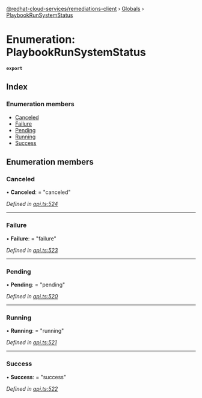 [@redhat-cloud-services/remediations-client](../README.md) › [Globals](../globals.md) › [PlaybookRunSystemStatus](playbookrunsystemstatus.md)

# Enumeration: PlaybookRunSystemStatus

**`export`** 

## Index

### Enumeration members

* [Canceled](playbookrunsystemstatus.md#canceled)
* [Failure](playbookrunsystemstatus.md#failure)
* [Pending](playbookrunsystemstatus.md#pending)
* [Running](playbookrunsystemstatus.md#running)
* [Success](playbookrunsystemstatus.md#success)

## Enumeration members

###  Canceled

• **Canceled**: = "canceled"

*Defined in [api.ts:524](https://github.com/Hyperkid123/javascript-clients/blob/master/packages/remediations/api.ts#L524)*

___

###  Failure

• **Failure**: = "failure"

*Defined in [api.ts:523](https://github.com/Hyperkid123/javascript-clients/blob/master/packages/remediations/api.ts#L523)*

___

###  Pending

• **Pending**: = "pending"

*Defined in [api.ts:520](https://github.com/Hyperkid123/javascript-clients/blob/master/packages/remediations/api.ts#L520)*

___

###  Running

• **Running**: = "running"

*Defined in [api.ts:521](https://github.com/Hyperkid123/javascript-clients/blob/master/packages/remediations/api.ts#L521)*

___

###  Success

• **Success**: = "success"

*Defined in [api.ts:522](https://github.com/Hyperkid123/javascript-clients/blob/master/packages/remediations/api.ts#L522)*
